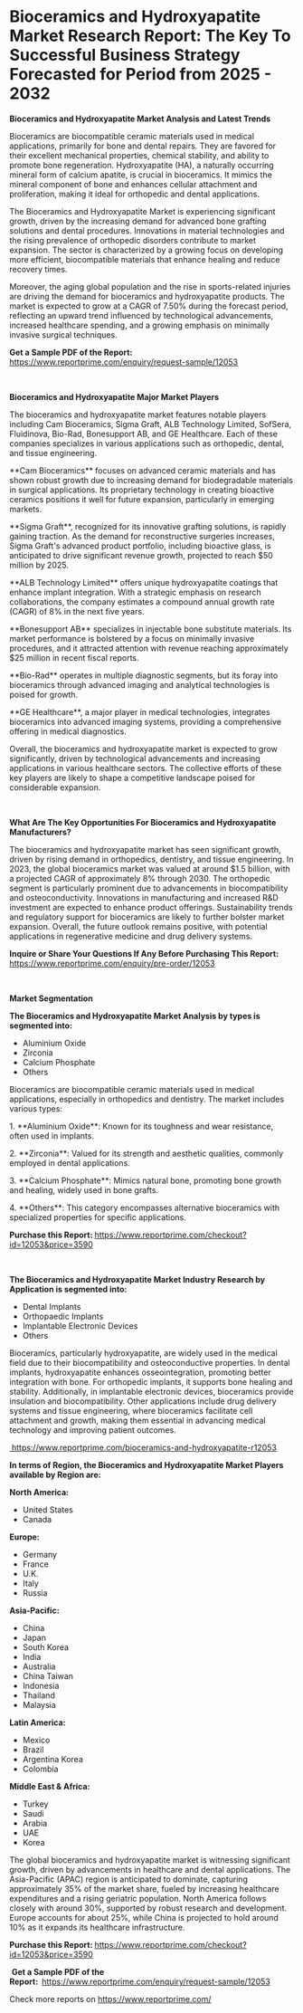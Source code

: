 <p><h1>Bioceramics and Hydroxyapatite Market Research Report: The Key To Successful Business Strategy Forecasted for Period from 2025 - 2032</h1></p><p><strong>Bioceramics and Hydroxyapatite Market Analysis and Latest Trends</strong></p>
<p><p>Bioceramics are biocompatible ceramic materials used in medical applications, primarily for bone and dental repairs. They are favored for their excellent mechanical properties, chemical stability, and ability to promote bone regeneration. Hydroxyapatite (HA), a naturally occurring mineral form of calcium apatite, is crucial in bioceramics. It mimics the mineral component of bone and enhances cellular attachment and proliferation, making it ideal for orthopedic and dental applications.</p><p>The Bioceramics and Hydroxyapatite Market is experiencing significant growth, driven by the increasing demand for advanced bone grafting solutions and dental procedures. Innovations in material technologies and the rising prevalence of orthopedic disorders contribute to market expansion. The sector is characterized by a growing focus on developing more efficient, biocompatible materials that enhance healing and reduce recovery times. </p><p>Moreover, the aging global population and the rise in sports-related injuries are driving the demand for bioceramics and hydroxyapatite products. The market is expected to grow at a CAGR of 7.50% during the forecast period, reflecting an upward trend influenced by technological advancements, increased healthcare spending, and a growing emphasis on minimally invasive surgical techniques.</p></p>
<p><strong>Get a Sample PDF of the Report:&nbsp;</strong> <a href="https://www.reportprime.com/enquiry/request-sample/12053?utm_campaign=3187&utm_medium=2&utm_source=Github&utm_content=ia&utm_term=17032025&utm_id=bioceramics-and-hydroxyapatite">https://www.reportprime.com/enquiry/request-sample/12053</a></p>
<p>&nbsp;</p>
<p><strong>Bioceramics and Hydroxyapatite Major Market Players</strong></p>
<p><p>The bioceramics and hydroxyapatite market features notable players including Cam Bioceramics, Sigma Graft, ALB Technology Limited, SofSera, Fluidinova, Bio-Rad, Bonesupport AB, and GE Healthcare. Each of these companies specializes in various applications such as orthopedic, dental, and tissue engineering.</p><p>**Cam Bioceramics** focuses on advanced ceramic materials and has shown robust growth due to increasing demand for biodegradable materials in surgical applications. Its proprietary technology in creating bioactive ceramics positions it well for future expansion, particularly in emerging markets.</p><p>**Sigma Graft**, recognized for its innovative grafting solutions, is rapidly gaining traction. As the demand for reconstructive surgeries increases, Sigma Graft's advanced product portfolio, including bioactive glass, is anticipated to drive significant revenue growth, projected to reach $50 million by 2025.</p><p>**ALB Technology Limited** offers unique hydroxyapatite coatings that enhance implant integration. With a strategic emphasis on research collaborations, the company estimates a compound annual growth rate (CAGR) of 8% in the next five years.</p><p>**Bonesupport AB** specializes in injectable bone substitute materials. Its market performance is bolstered by a focus on minimally invasive procedures, and it attracted attention with revenue reaching approximately $25 million in recent fiscal reports.</p><p>**Bio-Rad** operates in multiple diagnostic segments, but its foray into bioceramics through advanced imaging and analytical technologies is poised for growth.</p><p>**GE Healthcare**, a major player in medical technologies, integrates bioceramics into advanced imaging systems, providing a comprehensive offering in medical diagnostics. </p><p>Overall, the bioceramics and hydroxyapatite market is expected to grow significantly, driven by technological advancements and increasing applications in various healthcare sectors. The collective efforts of these key players are likely to shape a competitive landscape poised for considerable expansion.</p></p>
<p>&nbsp;</p>
<p><strong>What Are The Key Opportunities For Bioceramics and Hydroxyapatite Manufacturers?</strong></p>
<p><p>The bioceramics and hydroxyapatite market has seen significant growth, driven by rising demand in orthopedics, dentistry, and tissue engineering. In 2023, the global bioceramics market was valued at around $1.5 billion, with a projected CAGR of approximately 8% through 2030. The orthopedic segment is particularly prominent due to advancements in biocompatibility and osteoconductivity. Innovations in manufacturing and increased R&D investment are expected to enhance product offerings. Sustainability trends and regulatory support for bioceramics are likely to further bolster market expansion. Overall, the future outlook remains positive, with potential applications in regenerative medicine and drug delivery systems.</p></p>
<p><strong>Inquire or Share Your Questions If Any Before Purchasing This Report:</strong> <a href="https://www.reportprime.com/enquiry/pre-order/12053?utm_campaign=3187&utm_medium=2&utm_source=Github&utm_content=ia&utm_term=17032025&utm_id=bioceramics-and-hydroxyapatite">https://www.reportprime.com/enquiry/pre-order/12053</a></p>
<p>&nbsp;</p>
<p><strong>Market Segmentation</strong></p>
<p><strong>The Bioceramics and Hydroxyapatite Market Analysis by types is segmented into:</strong></p>
<p><ul><li>Aluminium Oxide</li><li>Zirconia</li><li>Calcium Phosphate</li><li>Others</li></ul></p>
<p><p>Bioceramics are biocompatible ceramic materials used in medical applications, especially in orthopedics and dentistry. The market includes various types: </p><p>1. **Aluminium Oxide**: Known for its toughness and wear resistance, often used in implants.</p><p>2. **Zirconia**: Valued for its strength and aesthetic qualities, commonly employed in dental applications.</p><p>3. **Calcium Phosphate**: Mimics natural bone, promoting bone growth and healing, widely used in bone grafts.</p><p>4. **Others**: This category encompasses alternative bioceramics with specialized properties for specific applications.</p></p>
<p><strong>Purchase this Report:&nbsp;</strong><a href="https://www.reportprime.com/checkout?id=12053&price=3590&utm_campaign=3187&utm_medium=2&utm_source=Github&utm_content=ia&utm_term=17032025&utm_id=bioceramics-and-hydroxyapatite">https://www.reportprime.com/checkout?id=12053&price=3590</a></p>
<p>&nbsp;</p>
<p><strong>The Bioceramics and Hydroxyapatite Market Industry Research by Application is segmented into:</strong></p>
<p><ul><li>Dental Implants</li><li>Orthopaedic Implants</li><li>Implantable Electronic Devices</li><li>Others</li></ul></p>
<p><p>Bioceramics, particularly hydroxyapatite, are widely used in the medical field due to their biocompatibility and osteoconductive properties. In dental implants, hydroxyapatite enhances osseointegration, promoting better integration with bone. For orthopedic implants, it supports bone healing and stability. Additionally, in implantable electronic devices, bioceramics provide insulation and biocompatibility. Other applications include drug delivery systems and tissue engineering, where bioceramics facilitate cell attachment and growth, making them essential in advancing medical technology and improving patient outcomes.</p></p>
<p><a href="https://www.reportprime.com/bioceramics-and-hydroxyapatite-r12053?utm_campaign=3187&utm_medium=2&utm_source=Github&utm_content=ia&utm_term=17032025&utm_id=bioceramics-and-hydroxyapatite">&nbsp;https://www.reportprime.com/bioceramics-and-hydroxyapatite-r12053</a></p>
<p><strong>In terms of Region, the Bioceramics and Hydroxyapatite Market Players available by Region are:</strong></p>
<p>
    <p> <strong> North America: </strong>
        <ul>
            <li>United States</li>
            <li>Canada</li>
        </ul>
        </p> 
    <p> <strong> Europe: </strong>
        <ul>
            <li>Germany</li>
            <li>France</li>
            <li>U.K.</li>
            <li>Italy</li>
            <li>Russia</li>
        </ul>
        </p> 
    <p> <strong> Asia-Pacific: </strong>
        <ul>
            <li>China</li>
            <li>Japan</li>
            <li>South Korea</li>
            <li>India</li>
            <li>Australia</li>
            <li>China Taiwan</li>
            <li>Indonesia</li>
            <li>Thailand</li>
            <li>Malaysia</li>
        </ul>
        </p> 
    <p> <strong> Latin America: </strong>
        <ul>
            <li>Mexico</li>
            <li>Brazil</li>
            <li>Argentina Korea</li>
            <li>Colombia</li>
        </ul>
        </p> 
    <p> <strong> Middle East & Africa: </strong>
        <ul>
            <li>Turkey</li>
            <li>Saudi</li>
            <li>Arabia</li>
            <li>UAE</li>
            <li>Korea</li>
        </ul>
    </p>
    </p>
<p><p>The global bioceramics and hydroxyapatite market is witnessing significant growth, driven by advancements in healthcare and dental applications. The Asia-Pacific (APAC) region is anticipated to dominate, capturing approximately 35% of the market share, fueled by increasing healthcare expenditures and a rising geriatric population. North America follows closely with around 30%, supported by robust research and development. Europe accounts for about 25%, while China is projected to hold around 10% as it expands its healthcare infrastructure.</p></p>
<p><strong>Purchase this Report: </strong><a href="https://www.reportprime.com/checkout?id=12053&price=3590&utm_campaign=3187&utm_medium=2&utm_source=Github&utm_content=ia&utm_term=17032025&utm_id=bioceramics-and-hydroxyapatite">https://www.reportprime.com/checkout?id=12053&price=3590</a></p>
<p>&nbsp;<strong>Get a Sample PDF of the Report:&nbsp;&nbsp;</strong><a href="https://www.reportprime.com/enquiry/request-sample/12053?utm_campaign=3187&utm_medium=2&utm_source=Github&utm_content=ia&utm_term=17032025&utm_id=bioceramics-and-hydroxyapatite">https://www.reportprime.com/enquiry/request-sample/12053</a></p>
<p><strong></strong></p>
<p>Check more reports on <a href="https://www.reportprime.com/?utm_campaign=3187&utm_medium=2&utm_source=Github&utm_content=ia&utm_term=17032025&utm_id=bioceramics-and-hydroxyapatite">https://www.reportprime.com/</a></p>